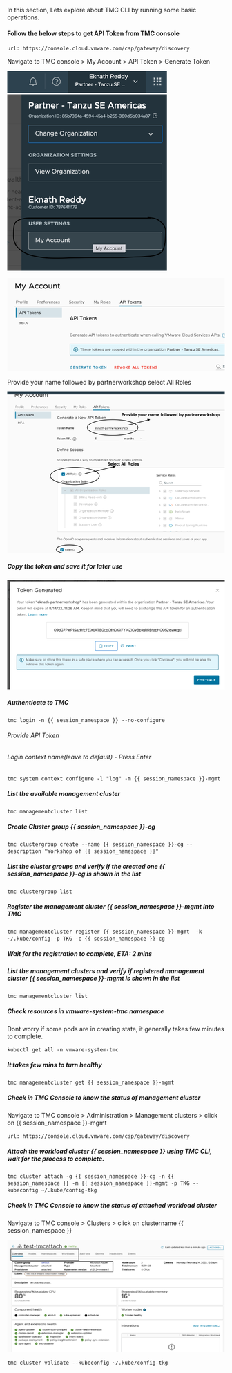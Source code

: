 In this section, Lets explore about TMC CLI by running some basic operations. 

#### Follow the below steps to get API Token from TMC console

```dashboard:open-url
url: https://console.cloud.vmware.com/csp/gateway/discovery
```
Navigate to TMC console > My Account > API Token > Generate Token

![TMC Account page](images/tmc-1.png)

![TMC API Token](images/TMC-2.png)

Provide your name followed by partnerworkshop
select All Roles

![TMC Generate API Token](images/TMC-3.png)

##### Copy the token and save it for later use ####

![TMC Token](images/TMC-4.png)

##### Authenticate to TMC

```execute
tmc login -n {{ session_namespace }} --no-configure
```
###### Provide API Token
###### Login context name(leave to default) - Press Enter

```execute
tmc system context configure -l "log" -m {{ session_namespace }}-mgmt
```

##### List the available management cluster

```execute
tmc managementcluster list
```

##### Create Cluster group {{ session_namespace }}-cg

```execute
tmc clustergroup create --name {{ session_namespace }}-cg --description "Workshop of {{ session_namespace }}"
```

##### List the cluster groups and verify if the created one {{ session_namespace }}-cg  is shown in the list

```execute
tmc clustergroup list
```

##### Register the management cluster {{ session_namespace }}-mgmt into TMC

```execute
tmc managementcluster register {{ session_namespace }}-mgmt  -k ~/.kube/config -p TKG -c {{ session_namespace }}-cg
```

##### Wait for the registration to complete, ETA: 2 mins

##### List the management clusters and verify if registered management cluster {{ session_namespace }}-mgmt is shown in the list

```execute
tmc managementcluster list
```

##### Check resources in vmware-system-tmc namespace
Dont worry if some pods are in creating state, it generally takes few minutes to complete. 

```execute
kubectl get all -n vmware-system-tmc
```

##### It takes few mins to turn healthy

```execute
tmc managementcluster get {{ session_namespace }}-mgmt
```

##### Check in TMC Console to know the status of management cluster

Navigate to TMC console > Administration > Management clusters > click on {{ session_namespace }}-mgmt

```dashboard:open-url
url: https://console.cloud.vmware.com/csp/gateway/discovery
```

##### Attach the workload cluster {{ session_namespace }} using TMC CLI, wait for the process to complete. 

```execute
tmc cluster attach -g {{ session_namespace }}-cg -n {{ session_namespace }} -m {{ session_namespace }}-mgmt -p TKG --kubeconfig ~/.kube/config-tkg
```

##### Check in TMC Console to know the status of attached workload cluster

Navigate to  TMC console > Clusters > click on clustername {{ session_namespace }}

![TMC Cluster console](images/TMC-5.png)

```execute
tmc cluster validate --kubeconfig ~/.kube/config-tkg
```
